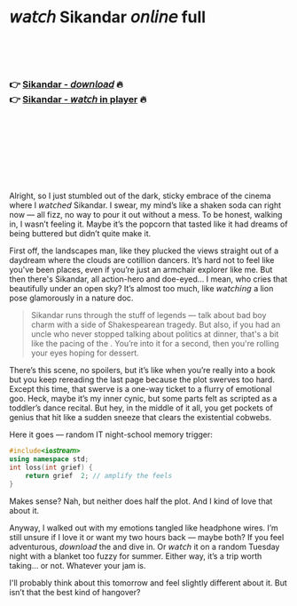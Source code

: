<h1>𝘸𝘢𝘵𝘤𝘩 Sikandar 𝘰𝘯𝘭𝘪𝘯𝘦 full  </h1>


<br><br><br>

<h3>👉 <a href="https://Orlandos-napaldeisizz1973.github.io/bmqytcpnpa/">Sikandar - 𝘥𝘰𝘸𝘯𝘭𝘰𝘢𝘥</a> 🔥<br>
👉 <a href="https://Orlandos-napaldeisizz1973.github.io/bmqytcpnpa/">Sikandar - 𝘸𝘢𝘵𝘤𝘩 in player</a> 🔥
</h3>



<br><br><br><br><br><br><br>


Alright, so I just stumbled out of the dark, sticky embrace of the cinema where I 𝘸𝘢𝘵𝘤𝘩𝘦𝘥 Sikandar. I swear, my mind’s like a shaken soda can right now — all fizz, no way to pour it out without a mess. To be honest, walking in, I wasn’t feeling it. Maybe it’s the popcorn that tasted like it had dreams of being buttered but didn’t quite make it. 

First off, the landscapes man, like they plucked the views straight out of a daydream where the clouds are cotillion dancers. It’s hard not to feel like you've been places, even if you’re just an armchair explorer like me. But then there's Sikandar, all action-hero and doe-eyed… I mean, who cries that beautifully under an open sky? It’s almost too much, like 𝘸𝘢𝘵𝘤𝘩𝘪𝘯𝘨 a lion pose glamorously in a nature doc. 

>Sikandar runs through the stuff of legends — talk about bad boy charm with a side of Shakespearean tragedy. But also, if you had an uncle who never stopped talking about politics at dinner, that's a bit like the pacing of the  . You’re into it for a second, then you're rolling your eyes hoping for dessert.

There’s this scene, no spoilers, but it’s like when you’re really into a book but you keep rereading the last page because the plot swerves too hard. Except this time, that swerve is a one-way ticket to a flurry of emotional goo. Heck, maybe it’s my inner cynic, but some parts felt as scripted as a toddler’s dance recital. But hey, in the middle of it all, you get pockets of genius that hit like a sudden sneeze that clears the existential cobwebs. 

Here it goes — random IT night-school memory trigger: 
```cpp
#include<io𝘴𝘵𝘳𝘦𝘢𝘮>
using namespace std;
int loss(int grief) {
    return grief  2; // amplify the feels
}
```
Makes sense? Nah, but neither does half the plot. And I kind of love that about it.

Anyway, I walked out with my emotions tangled like headphone wires. I’m still unsure if I love it or want my two hours back — maybe both? If you feel adventurous, 𝘥𝘰𝘸𝘯𝘭𝘰𝘢𝘥 the   and dive in. Or 𝘸𝘢𝘵𝘤𝘩 it on a random Tuesday night with a blanket too fuzzy for summer. Either way, it’s a trip worth taking… or not. Whatever your jam is.

I'll probably think about this tomorrow and feel slightly different about it. But isn’t that the best kind of   hangover?
